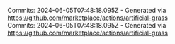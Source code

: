 Commits: 2024-06-05T07:48:18.095Z - Generated via https://github.com/marketplace/actions/artificial-grass
<br>
Commits: 2024-06-05T07:48:18.095Z - Generated via https://github.com/marketplace/actions/artificial-grass
<br>
